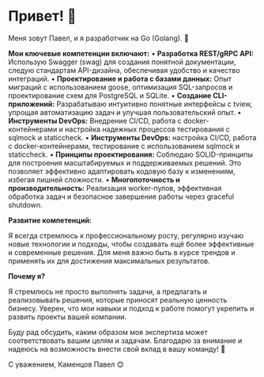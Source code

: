 # Привет! 👋

Меня зовут Павел, и я разработчик на Go (Golang). 🐹

**Мои ключевые компетенции включают:**
	•	**Разработка REST/gRPC API:** Использую Swagger (swag) для создания понятной документации, следую стандартам API-дизайна, обеспечивая удобство и качество интеграций.
	•	**Проектирование и работа с базами данных:** Опыт миграций с использованием goose, оптимизация SQL-запросов и проектирование схем для PostgreSQL и SQLite.
	•	**Создание CLI-приложений:** Разрабатываю интуитивно понятные интерфейсы с tview, упрощая автоматизацию задач и улучшая пользовательский опыт.
	•	**Инструменты DevOps:** Внедрение CI/CD, работа с docker-контейнерами и настройка надежных процессов тестирования с sqlmock и staticcheck.
	•	**Инструменты DevOps:** настройка CI/CD, работа с docker-контейнерами, тестирование с использованием sqlmock и staticcheck.
 	•	**Принципы проектирования:** Соблюдаю SOLID-принципы для построения масштабируемых и поддерживаемых решений. Это позволяет эффективно адаптировать кодовую базу к изменениям, избегая лишней сложности.
	•	**Многопоточность и производительность:** Реализация worker-пулов, эффективная обработка задач и безопасное завершение работы через graceful shutdown.

**Развитие компетенций:**

Я всегда стремлюсь к профессиональному росту, регулярно изучаю новые технологии и подходы, чтобы создавать ещё более эффективные и современные решения. Для меня важно быть в курсе трендов и применять их для достижения максимальных результатов.

**Почему я?**

Я стремлюсь не просто выполнять задачи, а предлагать и реализовывать решения, которые приносят реальную ценность бизнесу. Уверен, что мои навыки и подход к работе помогут укрепить и развить проекты вашей компании.

Буду рад обсудить, каким образом моя экспертиза может соответствовать вашим целям и задачам. Благодарю за внимание и надеюсь на возможность внести свой вклад в вашу команду! 🌟

С уважением,
Каменцов Павел 😊
